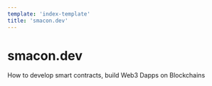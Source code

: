 ```yaml
---
template: 'index-template'
title: 'smacon.dev'
---
```


# smacon.dev

How to develop smart contracts, build Web3 Dapps on Blockchains